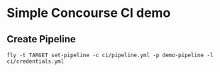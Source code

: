 # Simple Concourse CI demo

## Create Pipeline

    fly -t TARGET set-pipeline -c ci/pipeline.yml -p demo-pipeline -l ci/credentials.yml



